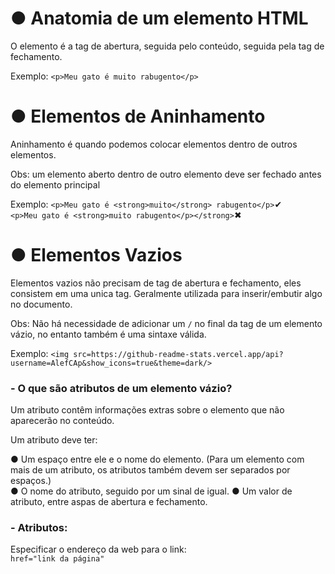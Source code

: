 <h1>● Anatomia de um elemento HTML</h1>

O elemento é a tag de abertura, seguida pelo conteúdo, seguida pela tag de fechamento.

Exemplo: ``<p>Meu gato é muito rabugento</p>``

<h1>● Elementos de Aninhamento</h1>

Aninhamento é quando podemos colocar elementos dentro de outros elementos.

Obs: um elemento aberto dentro de outro elemento deve ser fechado antes do elemento principal

Exemplo: ``<p>Meu gato é <strong>muito</strong> rabugento</p>``✔        
         ``<p>Meu gato é <strong>muito rabugento</p></strong>``✖

<h1>● Elementos Vazios</h1>

Elementos vazios não precisam de tag de abertura e fechamento, eles consistem em uma unica tag. Geralmente utilizada para inserir/embutir algo no documento.

Obs: Não há necessidade de adicionar um ``/`` no final da tag de um elemento vázio, no entanto também é uma sintaxe válida.

Exemplo: ``<img src=https://github-readme-stats.vercel.app/api?username=AlefCAp&show_icons=true&theme=dark/>``

<h3>- O que são atributos de um elemento vázio?</h3>
Um atributo contêm informações extras sobre o elemento que não aparecerão no conteúdo.

Um atributo deve ter:

● Um espaço entre ele e o nome do elemento. (Para um elemento com mais de um atributo, os atributos também devem ser separados por espaços.)
<br>
● O nome do atributo, seguido por um sinal de igual.
● Um valor de atributo, entre aspas de abertura e fechamento.

<h3>- Atributos:</h3>

Especificar o endereço da web para o link:
<br>
``href="link da página"``
